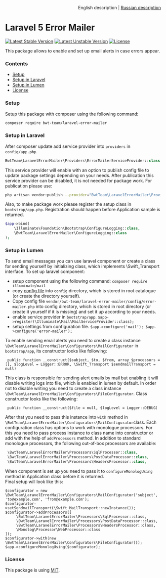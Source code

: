 <p align="right">
English description | <a href="README_RU.md">Russian description</a> 
</p>

# Laravel 5 Error Mailer

[![Latest Stable Version][ico-stable-version]][link-stable-packagist]
[![Latest Unstable Version][ico-unstable-version]][link-unstable-packagist]
[![License][ico-license]](LICENSE.md)

This package allows to enable and set up email alerts in case errors appear. 
 
### Contents

- [Setup](#setup)
- [Setup in Laravel](#setup-in-laravel)
- [Setup in Lumen](#setup-in-lumen)
- [License](#license)

### Setup

Setup this package with composer using the following command:

```bash
composer require bwt-team/laravel-error-mailer
```

### Setup in Laravel

After composer update add service provider into `providers` in `config/app.php`. 

```php
BwtTeam\LaravelErrorMailer\Providers\ErrorMailerServiceProvider::class
```

This service provider will enable with an option to publish config file to update
package settings depending on your needs. 
After publication this service provider can be disabled, it is not needed for package work. For publication please use:

```bash
php artisan vendor:publish --provider="BwtTeam\LaravelErrorMailer\Providers\ErrorMailerServiceProvider" --tag=config
```

Also, to make package work please register the setup class in `bootstrap/app.php`. Registration should happen before Application sample is returned.

```php
$app->bind(
    \Illuminate\Foundation\Bootstrap\ConfigureLogging::class,
    \BwtTeam\LaravelErrorMailer\ConfigureLogging::class
);
```

### Setup in Lumen

To send email messages you can use laravel component or create a class for sending yourself by initializing class, which implements \Swift_Transport interface.
To set up laravel component:

   - setup component using the following command:
    ```
    composer require illuminate/mail
    ```
   - copy [config file](https://github.com/laravel/laravel/blob/master/config/mail.php) into  `config` directory, which is stored in root catalogue (or create the directory yourself). 
   - Copy config file  `vendor/bwt-team/laravel-error-mailer/config/error-mailer.php` into config directory, which is stored in root directory (or create it yourself if it is missing) and set it up according to your needs. 
   - enable service provider in `bootstrap/app`.
    ```
    $app->register(\Illuminate\Mail\MailServiceProvider::class);
    ```
   - setup settings from configuration file.
    ```
    $app->configure('mail');
    $app->configure('error-mailer');
    ```

To enable sending email alerts you need to create a class instance `\BwtTeam\LaravelErrorMailer\Configurators\MailConfigurator` in   `bootstrap/app`, its constructor looks like following: 

```
 public function __construct($subject, $to, $from, array $processors = [], $logLevel = Logger::ERROR, \Swift_Transport $sendmailTransport = null)
```

This class is responsible for sending alert emails by mail but enabling it will disable writing logs into file, which is enabled in lumen by default. In order not to disable
writing you need to create a class instance `\BwtTeam\LaravelErrorMailer\Configurators\FileConfigurator`. Class constructor looks like the following: 

```
 public function __construct($file = null, $logLevel = Logger::DEBUG)
```

After that you need to pass this instance into `with` method in `\BwtTeam\LaravelErrorMailer\Configurators\MailConfigurator`class.
Each configuration class has options to work with monologue processors. For this you need to pass process instance to class name into constructor or add with the help of  `addProcessors` method.
In addition to standard monologue processors, the following out-of-box processors are available:
 
```php
 \BwtTeam\LaravelErrorMailer\Processors\SqlProcessor::class,
 \BwtTeam\LaravelErrorMailer\Processors\PostDataProcessor::class,
 \BwtTeam\LaravelErrorMailer\Processors\HeadersProcessor::class,
```

When component is set up you need to pass it to `configureMonologUsing` method  in  Application class before it is returned.<br />
Final setup will look like this:

```
$configurator = new \BwtTeam\LaravelErrorMailer\Configurators\MailConfigurator('subject', 'to@example.com', 'from@example.com');
$configurator->setSendmailTransport(\Swift_MailTransport::newInstance());
$configurator->addProcessors([
     \BwtTeam\LaravelErrorMailer\Processors\SqlProcessor::class,
     \BwtTeam\LaravelErrorMailer\Processors\PostDataProcessor::class,
     \BwtTeam\LaravelErrorMailer\Processors\HeadersProcessor::class,
     \Monolog\Processor\WebProcessor::class
]);
$configurator->with(new \BwtTeam\LaravelErrorMailer\Configurators\FileConfigurator());
$app->configureMonologUsing($configurator);
```

### License

This package is using [MIT](LICENSE.md).

[ico-stable-version]: https://poser.pugx.org/bwt-team/laravel-error-mailer/v/stable?format=flat-square
[ico-unstable-version]: https://poser.pugx.org/bwt-team/laravel-error-mailer/v/unstable?format=flat-square
[ico-license]: https://poser.pugx.org/bwt-team/laravel-error-mailer/license?format=flat-square

[link-stable-packagist]: https://packagist.org/packages/bwt-team/laravel-error-mailer
[link-unstable-packagist]: https://packagist.org/packages/bwt-team/laravel-error-mailer#dev-develop